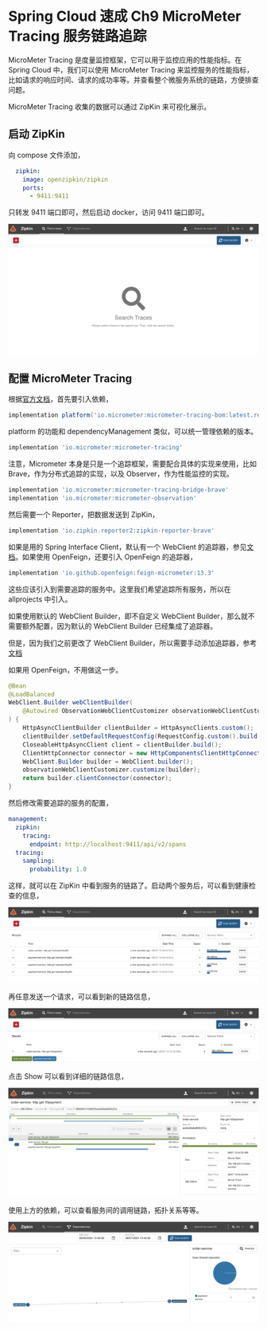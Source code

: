 # Spring Cloud 速成 Ch9 MicroMeter Tracing 服务链路追踪

MicroMeter Tracing 是度量监控框架，它可以用于监控应用的性能指标。在 Spring Cloud 中，我们可以使用 MicroMeter Tracing 来监控服务的性能指标，比如请求的响应时间、请求的成功率等。并查看整个微服务系统的链路，方便排查问题。

MicroMeter Tracing 收集的数据可以通过 ZipKin 来可视化展示。

## 启动 ZipKin

向 compose 文件添加，

```yml
  zipkin:
    image: openzipkin/zipkin
    ports:
      - 9411:9411
```

只转发 9411 端口即可，然后启动 docker，访问 9411 端口即可。

![ZipKin 首页](09/image.png)

## 配置 MicroMeter Tracing

根据[官方文档](https://docs.micrometer.io/tracing/reference/)，首先要引入依赖，

```groovy
implementation platform('io.micrometer:micrometer-tracing-bom:latest.release')
```

platform 的功能和 dependencyManagement 类似，可以统一管理依赖的版本。

```groovy
implementation 'io.micrometer:micrometer-tracing'
```

注意，Micrometer 本身是只是一个追踪框架，需要配合具体的实现来使用，比如 Brave，作为分布式追踪的实现，以及 Observer，作为性能监控的实现。

```groovy
implementation 'io.micrometer:micrometer-tracing-bridge-brave'
implementation 'io.micrometer:micrometer-observation'
```

然后需要一个 Reporter，把数据发送到 ZipKin，

```groovy
implementation 'io.zipkin.reporter2:zipkin-reporter-brave'
```

如果是用的 Spring Interface Client，默认有一个 WebClient 的追踪器，参见[文档](https://docs.spring.io/spring-framework/reference/integration/observability.html)。如果使用 OpenFeign，还要引入 OpenFeign 的追踪器，

```groovy
implementation 'io.github.openfeign:feign-micrometer:13.3'
```

这些应该引入到需要追踪的服务中。这里我们希望追踪所有服务，所以在 allprojects 中引入。

如果使用默认的 WebClient Builder，即不自定义 WebClient Builder，那么就不需要额外配置，因为默认的 WebClient Builder 已经集成了追踪器。

但是，因为我们之前更改了 WebClient Builder，所以需要手动添加追踪器，参考[文档](https://docs.spring.io/spring-boot/reference/actuator/metrics.html)

如果用 OpenFeign，不用做这一步。

```java
@Bean
@LoadBalanced
WebClient.Builder webClientBuilder(
    @Autowired ObservationWebClientCustomizer observationWebClientCustomizer
) {
    HttpAsyncClientBuilder clientBuilder = HttpAsyncClients.custom();
    clientBuilder.setDefaultRequestConfig(RequestConfig.custom().build());
    CloseableHttpAsyncClient client = clientBuilder.build();
    ClientHttpConnector connector = new HttpComponentsClientHttpConnector(client);
    WebClient.Builder builder = WebClient.builder();
    observationWebClientCustomizer.customize(builder);
    return builder.clientConnector(connector);
}
```

然后修改需要追踪的服务的配置，

```yml
management:
  zipkin:
    tracing:
      endpoint: http://localhost:9411/api/v2/spans
  tracing:
    sampling:
      probability: 1.0
```

这样，就可以在 ZipKin 中看到服务的链路了。启动两个服务后，可以看到健康检查的信息，

![ZipKin 查询](09/image-1.png)

再任意发送一个请求，可以看到新的链路信息，

![ZipKin 链路信息](09/image-2.png)

点击 Show 可以看到详细的链路信息，

![ZipKin 详细链路信息](09/image-3.png)

使用上方的依赖，可以查看服务间的调用链路，拓扑关系等等。

![ZipKin 依赖](09/image-4.png)
